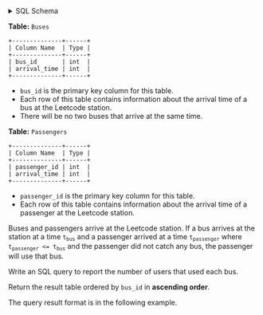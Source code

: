 <details>
<summary> SQL Schema</summary>

```sql
DROP TABLE IF EXISTS Buses;

CREATE TABLE IF NOT EXISTS
  Buses (bus_id int, arrival_time int);

INSERT INTO
  Buses (bus_id, arrival_time)
VALUES
  ('1', '2'),
  ('2', '4'),
  ('3', '7');

DROP TABLE IF EXISTS Passengers;

CREATE TABLE IF NOT EXISTS
  Passengers (passenger_id int, arrival_time int);

INSERT INTO
  Passengers (passenger_id, arrival_time)
VALUES
  ('11', '1'),
  ('12', '5'),
  ('13', '6'),
  ('14', '7');
```

</details>

**Table:** `Buses`

```
+--------------+------+
| Column Name  | Type |
+--------------+------+
| bus_id       | int  |
| arrival_time | int  |
+--------------+------+
```

- `bus_id` is the primary key column for this table.
- Each row of this table contains information about the arrival time of a bus at the Leetcode station.
- There will be no two buses that arrive at the same time.

**Table:** `Passengers`

```
+--------------+------+
| Column Name  | Type |
+--------------+------+
| passenger_id | int  |
| arrival_time | int  |
+--------------+------+
```

- `passenger_id` is the primary key column for this table.
- Each row of this table contains information about the arrival time of a passenger at the Leetcode station.

Buses and passengers arrive at the Leetcode station. If a bus arrives at the station at a time <code>t<sub>bus</sub></code> and a passenger arrived at a time <code>t<sub>passenger</sub></code> where <code>t<sub>passenger</sub> <= t<sub>bus</sub></code> and the passenger did not catch any bus, the passenger will use that bus.

Write an SQL query to report the number of users that used each bus.

Return the result table ordered by `bus_id` in **ascending order**.

The query result format is in the following example.
